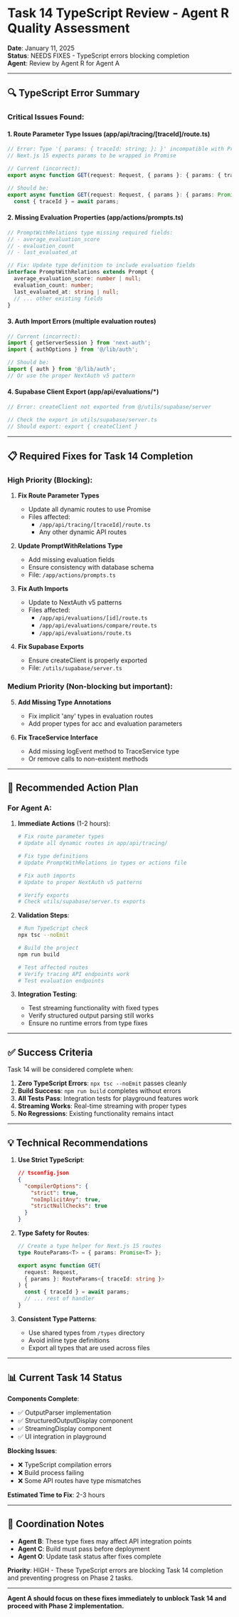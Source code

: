 # Task 14 TypeScript Review - Agent R Quality Assessment

**Date**: January 11, 2025  
**Status**: NEEDS FIXES - TypeScript errors blocking completion  
**Agent**: Review by Agent R for Agent A

---

## 🔍 TypeScript Error Summary

### Critical Issues Found:

#### 1. **Route Parameter Type Issues** (app/api/tracing/[traceId]/route.ts)
```typescript
// Error: Type '{ params: { traceId: string; }; }' incompatible with Promise<any>
// Next.js 15 expects params to be wrapped in Promise

// Current (incorrect):
export async function GET(request: Request, { params }: { params: { traceId: string } }) {

// Should be:
export async function GET(request: Request, { params }: { params: Promise<{ traceId: string }> }) {
  const { traceId } = await params;
```

#### 2. **Missing Evaluation Properties** (app/actions/prompts.ts)
```typescript
// PromptWithRelations type missing required fields:
// - average_evaluation_score
// - evaluation_count  
// - last_evaluated_at

// Fix: Update type definition to include evaluation fields
interface PromptWithRelations extends Prompt {
  average_evaluation_score: number | null;
  evaluation_count: number;
  last_evaluated_at: string | null;
  // ... other existing fields
}
```

#### 3. **Auth Import Errors** (multiple evaluation routes)
```typescript
// Current (incorrect):
import { getServerSession } from 'next-auth';
import { authOptions } from '@/lib/auth';

// Should be:
import { auth } from '@/lib/auth';
// Or use the proper NextAuth v5 pattern
```

#### 4. **Supabase Client Export** (app/api/evaluations/*)
```typescript
// Error: createClient not exported from @/utils/supabase/server

// Check the export in utils/supabase/server.ts
// Should export: export { createClient }
```

---

## 📋 Required Fixes for Task 14 Completion

### High Priority (Blocking):

1. **Fix Route Parameter Types**
   - Update all dynamic routes to use Promise<params>
   - Files affected:
     - `/app/api/tracing/[traceId]/route.ts`
     - Any other dynamic API routes

2. **Update PromptWithRelations Type**
   - Add missing evaluation fields
   - Ensure consistency with database schema
   - File: `/app/actions/prompts.ts`

3. **Fix Auth Imports**
   - Update to NextAuth v5 patterns
   - Files affected:
     - `/app/api/evaluations/[id]/route.ts`
     - `/app/api/evaluations/compare/route.ts`
     - `/app/api/evaluations/route.ts`

4. **Fix Supabase Exports**
   - Ensure createClient is properly exported
   - File: `/utils/supabase/server.ts`

### Medium Priority (Non-blocking but important):

5. **Add Missing Type Annotations**
   - Fix implicit 'any' types in evaluation routes
   - Add proper types for acc and evaluation parameters

6. **Fix TraceService Interface**
   - Add missing logEvent method to TraceService type
   - Or remove calls to non-existent methods

---

## 🚀 Recommended Action Plan

### For Agent A:

1. **Immediate Actions** (1-2 hours):
   ```bash
   # Fix route parameter types
   # Update all dynamic routes in app/api/tracing/
   
   # Fix type definitions
   # Update PromptWithRelations in types or actions file
   
   # Fix auth imports
   # Update to proper NextAuth v5 patterns
   
   # Verify exports
   # Check utils/supabase/server.ts exports
   ```

2. **Validation Steps**:
   ```bash
   # Run TypeScript check
   npx tsc --noEmit
   
   # Build the project
   npm run build
   
   # Test affected routes
   # Verify tracing API endpoints work
   # Test evaluation endpoints
   ```

3. **Integration Testing**:
   - Test streaming functionality with fixed types
   - Verify structured output parsing still works
   - Ensure no runtime errors from type fixes

---

## ✅ Success Criteria

Task 14 will be considered complete when:

1. **Zero TypeScript Errors**: `npx tsc --noEmit` passes cleanly
2. **Build Success**: `npm run build` completes without errors
3. **All Tests Pass**: Integration tests for playground features work
4. **Streaming Works**: Real-time streaming with proper types
5. **No Regressions**: Existing functionality remains intact

---

## 💡 Technical Recommendations

1. **Use Strict TypeScript**:
   ```json
   // tsconfig.json
   {
     "compilerOptions": {
       "strict": true,
       "noImplicitAny": true,
       "strictNullChecks": true
     }
   }
   ```

2. **Type Safety for Routes**:
   ```typescript
   // Create a type helper for Next.js 15 routes
   type RouteParams<T> = { params: Promise<T> };
   
   export async function GET(
     request: Request, 
     { params }: RouteParams<{ traceId: string }>
   ) {
     const { traceId } = await params;
     // ... rest of handler
   }
   ```

3. **Consistent Type Patterns**:
   - Use shared types from `/types` directory
   - Avoid inline type definitions
   - Export all types that are used across files

---

## 📊 Current Task 14 Status

**Components Complete**:
- ✅ OutputParser implementation
- ✅ StructuredOutputDisplay component  
- ✅ StreamingDisplay component
- ✅ UI integration in playground

**Blocking Issues**:
- ❌ TypeScript compilation errors
- ❌ Build process failing
- ❌ Some API routes have type mismatches

**Estimated Time to Fix**: 2-3 hours

---

## 🤝 Coordination Notes

- **Agent B**: These type fixes may affect API integration points
- **Agent C**: Build must pass before deployment
- **Agent O**: Update task status after fixes complete

**Priority**: HIGH - These TypeScript errors are blocking Task 14 completion and preventing progress on Phase 2 tasks.

---

**Agent A should focus on these fixes immediately to unblock Task 14 and proceed with Phase 2 implementation.**